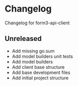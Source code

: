 # Changelog
Changelog for form3-api-client

## Unreleased
- Add missing go.sum
- Add model builders unit tests
- Add model builders
- Add client base structure
- Add base development files
- Add initial project structure